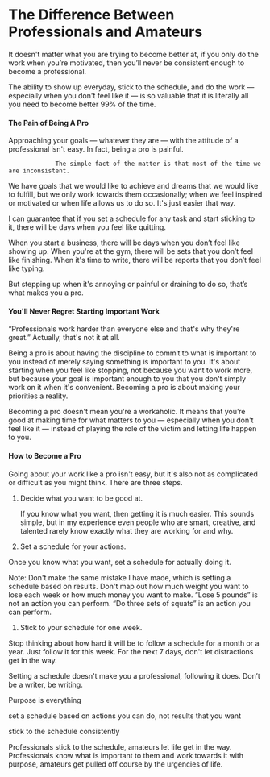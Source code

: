 # The Difference Between Professionals and Amateurs

It doesn't matter what you are trying to become better at, if you only do the work when you’re motivated, then you’ll never be consistent enough to become a professional.

The ability to show up everyday, stick to the schedule, and do the work — especially when you don't feel like it — is so valuable that it is literally all you need to become better 99% of the time.

#### The Pain of Being A Pro

Approaching your goals — whatever they are — with the attitude of a professional isn't easy. In fact, being a pro is painful.

```
             The simple fact of the matter is that most of the time we are inconsistent.
```

We have goals that we would like to achieve and dreams that we would like to fulfill, but we only work towards them occasionally; when we feel inspired or motivated or when life allows us to do so. It's just easier that way.

I can guarantee that if you set a schedule for any task and start sticking to it, there will be days when you feel like quitting.

When you start a business, there will be days when you don’t feel like showing up. When you're at the gym, there will be sets that you don’t feel like finishing. When it's time to write, there will be reports that you don’t feel like typing.

But stepping up when it's annoying or painful or draining to do so, that’s what makes you a pro.

#### You'll Never Regret Starting Important Work

“Professionals work harder than everyone else and that's why they're great.” Actually, that's not it at all.

Being a pro is about having the discipline to commit to what is important to you instead of merely saying something is important to you. It's about starting when you feel like stopping, not because you want to work more, but because your goal is important enough to you that you don't simply work on it when it's convenient. Becoming a pro is about making your priorities a reality.

Becoming a pro doesn't mean you're a workaholic. It means that you’re good at making time for what matters to you — especially when you don't feel like it — instead of playing the role of the victim and letting life happen to you.

#### How to Become a Pro

Going about your work like a pro isn't easy, but it's also not as complicated or difficult as you might think. There are three steps.

1. Decide what you want to be good at.

   If you know what you want, then getting it is much easier. This sounds simple, but in my experience even people who are smart, creative, and talented rarely know exactly what they are working for and why.

2. Set a schedule for your actions.

Once you know what you want, set a schedule for actually doing it.

Note: Don't make the same mistake I have made, which is setting a schedule based on results. Don't map out how much weight you want to lose each week or how much money you want to make. “Lose 5 pounds” is not an action you can perform. “Do three sets of squats” is an action you can perform.

1. Stick to your schedule for one week.

Stop thinking about how hard it will be to follow a schedule for a month or a year. Just follow it for this week. For the next 7 days, don't let distractions get in the way.

Setting a schedule doesn't make you a professional, following it does. Don’t be a writer, be writing.

Purpose is everything

set a schedule based on actions you can do, not results that you want

stick to the schedule consistently

Professionals stick to the schedule, amateurs let life get in the way. Professionals know what is important to them and work towards it with purpose, amateurs get pulled off course by the urgencies of life.

